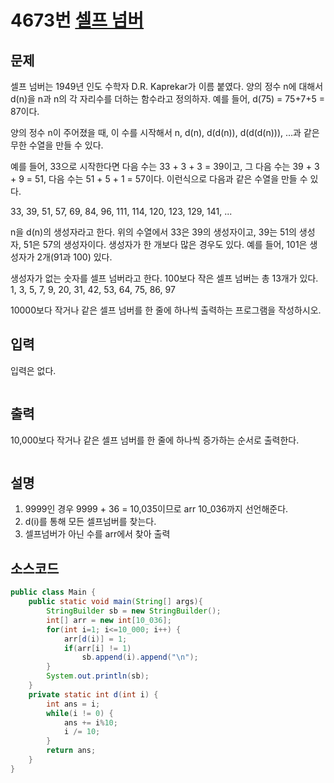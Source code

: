 # 4673번 [셀프 넘버](https://www.acmicpc.net/problem/4673)

## 문제
셀프 넘버는 1949년 인도 수학자 D.R. Kaprekar가 이름 붙였다. 양의 정수 n에 대해서 d(n)을 n과 n의 각 자리수를 더하는 함수라고 정의하자. 예를 들어, d(75) = 75+7+5 = 87이다.

양의 정수 n이 주어졌을 때, 이 수를 시작해서 n, d(n), d(d(n)), d(d(d(n))), ...과 같은 무한 수열을 만들 수 있다. 

예를 들어, 33으로 시작한다면 다음 수는 33 + 3 + 3 = 39이고, 그 다음 수는 39 + 3 + 9 = 51, 다음 수는 51 + 5 + 1 = 57이다. 이런식으로 다음과 같은 수열을 만들 수 있다.

33, 39, 51, 57, 69, 84, 96, 111, 114, 120, 123, 129, 141, ...

n을 d(n)의 생성자라고 한다. 위의 수열에서 33은 39의 생성자이고, 39는 51의 생성자, 51은 57의 생성자이다. 생성자가 한 개보다 많은 경우도 있다. 예를 들어, 101은 생성자가 2개(91과 100) 있다. 

생성자가 없는 숫자를 셀프 넘버라고 한다. 100보다 작은 셀프 넘버는 총 13개가 있다. 1, 3, 5, 7, 9, 20, 31, 42, 53, 64, 75, 86, 97

10000보다 작거나 같은 셀프 넘버를 한 줄에 하나씩 출력하는 프로그램을 작성하시오.
## 입력
입력은 없다.


```
```
## 출력
10,000보다 작거나 같은 셀프 넘버를 한 줄에 하나씩 증가하는 순서로 출력한다.


```
```
## 설명
1. 9999인 경우 9999 + 36 = 10,035이므로 arr 10_036까지 선언해준다.
2. d(i)를 통해 모든 셀프넘버를 찾는다.
3. 셀프넘버가 아닌 수를 arr에서 찾아 출력
## 소스코드
```java
public class Main {
    public static void main(String[] args){
    	StringBuilder sb = new StringBuilder();
    	int[] arr = new int[10_036];
    	for(int i=1; i<=10_000; i++) {
    		arr[d(i)] = 1;
    		if(arr[i] != 1)
    			sb.append(i).append("\n");
    	}
    	System.out.println(sb);
    }
    private static int d(int i) {
    	int ans = i;
    	while(i != 0) {
    		ans += i%10;
    		i /= 10;
    	}
    	return ans;
    }
}
```


